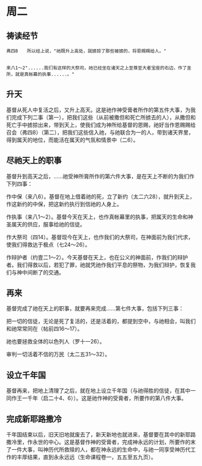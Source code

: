 # 周二

## 祷读经节
```
弗四8　　所以经上说，"祂既升上高处，就掳掠了那些被掳的，将恩赐赐给人。"


来八1～2"......我们有这样的大祭司，祂已经坐在诸天之上至尊至大者宝座的右边，作了圣所，就是真帐幕的执事......。"
```
## 升天

基督从死人中复活之后，又升上高天。这是祂作神受膏者所作的第五件大事，为我们完成下列二事（第一），把我们这些（从前被撒但和死亡所掳去的人），从撒但和死亡手中掳掠出来，带到天上，使我们成为神所给基督的恩赐，祂好当作恩赐赐给召会（弗四8）（第二），把我们这些信入祂，与祂联合为一的人，带到诸天界里，得到属天的地位，而能活在属天的气氛和情景中（二6）。

## 尽祂天上的职事

基督升到高天之后，......祂受神所膏所作的第六件大事，是在天上不断的为我们作下列四事：

作中保（来八6）。基督在地上借着祂的死，立了新约（太二六28），就升到天上，作这新约的中保，把这新约执行到信祂的人身上。

作执事（来八1～2）。基督今天在天上，也作真帐幕里的执事，把属天的生命和神圣属天的供应，服事给祂的信徒。

作大祭司（四14）。基督现今在天上，也作我们的大祭司，在神面前为我们代求，使我们得救达于极点（七24～26）。

作辩护者（约壹二1～2）。今天基督在天上，也在公义的神面前，作我们的辩护者。我们得救以后，若犯了罪，祂就凭祂作我们平息的祭物，为我们辩护，恢复我们与神中间断了的交通。

## 再来

基督完成了祂在天上的职事，就要再来完成......第七件大事，包括下列三事：

把一切的信徒，无论是死了复活的，还是活着的，都提到空中，与祂相会，叫我们和祂常常同在（帖前四16～17）。

祂也要拯救全体的以色列人（罗十一26）。

审判一切活着不信的万民（太二五31～32）。

## 设立千年国

基督再来，把地上清理了之后，就在地上设立千年国（与祂得胜的信徒，在其中一同作王一千年（启二十4、6））。这是祂作神的受膏者，所要作的第八件大事。

## 完成新耶路撒冷

千年国结束以后，旧天旧地就废去了，新天新地也就进来，基督要在其中的新耶路撒冷里，作永世的中心。这是基督作神的受膏者，完成神永远的计划，所要作的末了一件大事，叫神历代所救赎的人，都在神永远的生命中，与祂一同享受神历代工作的丰厚结果，直到永永远远（生命课程卷一，五五至五九页）。
